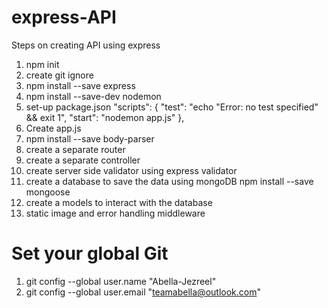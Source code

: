 # express-API

Steps on creating API using express

1. npm init
2. create git ignore
3. npm install --save express
4. npm install --save-dev nodemon
5. set-up package.json
   "scripts": {
   "test": "echo \"Error: no test specified\" && exit 1",
   "start": "nodemon app.js"
   },
5. Create app.js
6. npm install --save body-parser
7. create a separate router
8. create a separate controller
9. create server side validator using express validator
10. create a database to save the data using mongoDB npm install --save mongoose
11. create a models to interact with the database
12. static image and error handling middleware

# Set your global Git

1. git config --global user.name "Abella-Jezreel"
2. git config --global user.email "teamabella@outlook.com"
